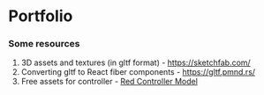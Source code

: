 # Portfolio

### Some resources 
1. 3D assets and textures (in gltf format) - https://sketchfab.com/
2. Converting gltf to React fiber components - https://gltf.pmnd.rs/
3. Free assets for controller - [Red Controller Model](https://sketchfab.com/3d-models/red-controller-icon-29f4ff82109a4dfca6949277044dc317#download)